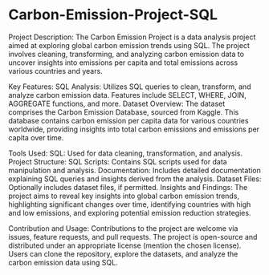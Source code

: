 # Carbon-Emission-Project-SQL
Project Description:
The Carbon Emission Project is a data analysis project aimed at exploring global carbon emission trends using SQL. The project involves cleaning, transforming, and analyzing carbon emission data to uncover insights into emissions per capita and total emissions across various countries and years.

Key Features:
SQL Analysis: Utilizes SQL queries to clean, transform, and analyze carbon emission data. Features include SELECT, WHERE, JOIN, AGGREGATE functions, and more.
Dataset Overview:
The dataset comprises the Carbon Emission Database, sourced from Kaggle. This database contains carbon emission per capita data for various countries worldwide, providing insights into total carbon emissions and emissions per capita over time.

Tools Used:
SQL: Used for data cleaning, transformation, and analysis.
Project Structure:
SQL Scripts: Contains SQL scripts used for data manipulation and analysis.
Documentation: Includes detailed documentation explaining SQL queries and insights derived from the analysis.
Dataset Files: Optionally includes dataset files, if permitted.
Insights and Findings:
The project aims to reveal key insights into global carbon emission trends, highlighting significant changes over time, identifying countries with high and low emissions, and exploring potential emission reduction strategies.

Contribution and Usage:
Contributions to the project are welcome via issues, feature requests, and pull requests. The project is open-source and distributed under an appropriate license (mention the chosen license). Users can clone the repository, explore the datasets, and analyze the carbon emission data using SQL.
